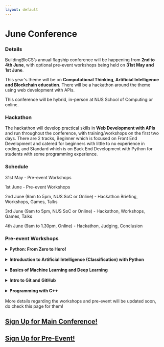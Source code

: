 ```yaml
---
layout: default
---
```


# June Conference

### Details

BuildingBloCS’s annual flagship conference will be happening from **2nd to 4th June**, with optional pre-event workshops being held on **31st May and 1st June**.

This year's theme will be on **Computational Thinking, Artificial Intelligence and Blockchain education**. There will be a hackathon around the theme using web development with APIs.

This conference will be hybrid, in-person at NUS School of Computing or online.

### Hackathon
The hackathon will develop practical skills in **Web Development with APIs** and run throughout the conference, with training/workshops on the first two days. There are 2 tracks, Beginner which is focused on Front End Development and catered for beginners with little to no experience in coding, and Standard which is on Back End Development with Python for students with some programming experience.

### Schedule

31st May - Pre-event Workshops

1st June - Pre-event Workshops

2nd June (9am to 5pm, NUS SoC or Online) - Hackathon Briefing, Workshops, Games, Talks

3rd June (9am to 5pm, NUS SoC or Online) - Hackathon, Workshops, Games, Talks

4th June (9am to 1.30pm, Online) -  Hackathon, Judging, Conclusion

### Pre-event Workshops

<details> 
<summary> <b>Python: From Zero to Hero!</b> </summary>
<br><b>Date:</b> Tuesday, 31 May 2022 
<br><b>Time:</b> [GMT +8] 1030 - 1230
<br><b>Description:</b> This workshop will introduce the basics of Python including functions, comparison operators, loops, conditional statements and basic knowledge on tuples, lists and strings.
<br><b>Additional Pre-requisites:</b> None
</details>

<br>

<details> 
<summary> <b>Introduction to Artificial Intelligence (Classification) with Python</b> </summary>
<br><b>Date:</b> Tuesday, 31 May 2022
<br><b>Time:</b> [GMT +8] 1430 - 1700
<br><b>Description:</b> Through the workshop, participants will get to learn about classification using a myriad of different methods, such as perceptron learning, support vector machine and regression. They will also acquire knowledge about the minimisation of loss function and overfitting. Python libraries, such as sklearn, will be utilised for participants to practice coding after learning the theories behind the various methods.
<br><b>Additional Pre-requisites:</b> None
</details>

<br>

<details> 
<summary> <b>Basics of Machine Learning and Deep Learning</b> </summary>
<br><b>Date:</b> Tuesday, 31 May 2022 
<br><b>Time:</b> [GMT +8] 1830 - 2130
<br><b>Description:</b> This workshop will teach basic but important ideas in machine learning and deep learning and is focused on introducing key concepts and building an understating of how things works and see the big picture of the world of AI.
<br><b>Additional Pre-requisites:</b> None
</details>

<br>

<details> 
<summary> <b>Intro to Git and GitHub</b> </summary>
<br><b>Date:</b> Wednesday, 1 June 2022 
<br><b>Time:</b> [GMT +8] 1000 - 1130
<br><b>Description:</b> This workshop will cover the fundamentals of Git workflows and GitHub as a platform. Some basic commands in Git will be covered as well as editing with GitHub as well.
<br><b>Additional Pre-requisites:</b> None
</details>

<br>

<details> 
<summary> <b>Programming with C++</b> </summary>
<br><b>Date:</b> Wednesday, 1 June 2022  
<br><b>Time:</b> [GMT +8] 1300 - 1600
<br><b>Description:</b> Introduction to Programming using C++ (i.e. Data types, Loops, etc.)
<br><b>Additional Pre-requisites:</b> None
</details>

<br>
More details regarding the workshops and pre-event will be updated soon, do check this page for them!

## <a class="btn" href="https://forms.gle/nRpQHPDduMHhZ9f37">Sign Up for Main Conference!</a>
## <a class="btn" href="https://forms.gle/4CVv2XUGN2DkT1fD8">Sign Up for Pre-Event!</a>
